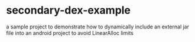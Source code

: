 secondary-dex-example
=====================

a sample project to demonstrate how to dynamically include an external jar file into an android project to avoid LinearAlloc limits